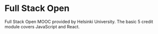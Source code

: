 ﻿# Full Stack Open
Full Stack Open MOOC provided by Helsinki University.
The basic 5 credit module covers JavaScript and React.
